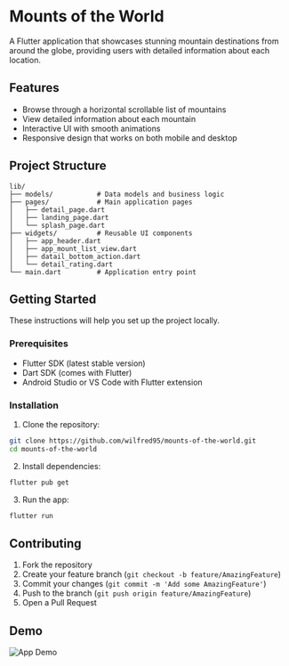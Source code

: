 # Mounts of the World

A Flutter application that showcases stunning mountain destinations from around the globe, providing users with detailed information about each location.

## Features

- Browse through a horizontal scrollable list of mountains
- View detailed information about each mountain
- Interactive UI with smooth animations
- Responsive design that works on both mobile and desktop

## Project Structure

```
lib/
├── models/           # Data models and business logic
├── pages/            # Main application pages
│   ├── detail_page.dart
│   ├── landing_page.dart
│   └── splash_page.dart
├── widgets/          # Reusable UI components
│   ├── app_header.dart
│   ├── app_mount_list_view.dart
│   ├── datail_bottom_action.dart
│   └── detail_rating.dart
└── main.dart         # Application entry point
```

## Getting Started

These instructions will help you set up the project locally.

### Prerequisites

- Flutter SDK (latest stable version)
- Dart SDK (comes with Flutter)
- Android Studio or VS Code with Flutter extension

### Installation

1. Clone the repository:
```bash
git clone https://github.com/wilfred95/mounts-of-the-world.git
cd mounts-of-the-world
```

2. Install dependencies:
```bash
flutter pub get
```

3. Run the app:
```bash
flutter run
```

## Contributing

1. Fork the repository
2. Create your feature branch (`git checkout -b feature/AmazingFeature`)
3. Commit your changes (`git commit -m 'Add some AmazingFeature'`)
4. Push to the branch (`git push origin feature/AmazingFeature`)
5. Open a Pull Request

## Demo
![App Demo](https://github.com/wilfred95/mounts-of-the-world/assets/mount-of-the-world.gif)